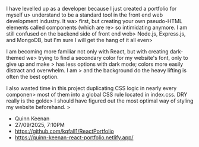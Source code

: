 I have levelled up as a developer because I just created a portfolio for myself u>
understand to be a standard tool in the front end web development industry. It wa>
first, but creating your own pseudo-HTML elements called components (which are re>
so intimidating anymore. I am still confused on the backend side of front end web>
Node.js, Express.js, and MongoDB, but I'm sure I will get the hang of it all even>

I am becoming more familiar not only with React, but with creating dark-themed we>
trying to find a secondary color for my website's font, only to give up and make >
has less options with dark mode; colors more easily distract and overwhelm. I am >
and the background do the heavy lifting is often the best option.

I also wasted time in this project duplicating CSS logic in nearly every componen>
most of them into a global CSS rule located in index.css. DRY really is the golde>
I should have figured out the most optimal way of styling my website beforehand. >

 - Quinn Keenan
 - 27/09/2025, 7:10PM
 - https://github.com/kqfall1/ReactPortfolio
 - https://quinn-keenan-react-portfolio.netlify.app/
